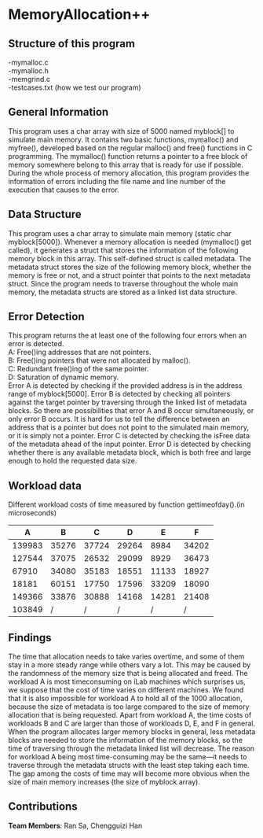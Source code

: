 # MemoryAllocation++
##  Structure of this program
-mymalloc.c  
-mymalloc.h  
-memgrind.c  
-testcases.txt (how we test our program)
## General Information
This program uses a char array with size of 5000 named myblock[] to simulate
main memory. It contains two basic functions, mymalloc() and myfree(), developed
based on the regular malloc() and free() functions in C programming. The mymalloc()
function returns a pointer to a free block of memory somewhere belong to this array
that is ready for use if possible. During the whole process of memory allocation, this
program provides the information of errors including the file name and line number of
the execution that causes to the error.
## Data Structure
This program uses a char array to simulate main memory (static char
myblock[5000]). Whenever a memory allocation is needed (mymalloc() get called), it
generates a struct that stores the information of the following memory block in this
array. This self-defined struct is called metadata. The metadata struct stores the size of
the following memory block, whether the memory is free or not, and a struct pointer
that points to the next metadata struct. Since the program needs to traverse throughout
the whole main memory, the metadata structs are stored as a linked list data structure.
## Error Detection
This program returns the at least one of the following four errors when an error is
detected.  
A: Free()ing addresses that are not pointers.  
B: Free()ing pointers that were not allocated by malloc().  
C: Redundant free()ing of the same pointer.  
D: Saturation of dynamic memory.  
Error A is detected by checking if the provided address is in the address range of
myblock[5000]. Error B is detected by checking all pointers against the target pointer
by traversing through the linked list of metadata blocks. So there are possibilities that
error A and B occur simultaneously, or only error B occurs. It is hard for us to tell the
difference between an address that is a pointer but does not point to the simulated
main memory, or it is simply not a pointer. Error C is detected by checking the isFree
data of the metadata ahead of the input pointer. Error D is detected by checking
whether there is any available metadata block, which is both free and large enough to
hold the requested data size.
##  Workload data
Different workload costs of time measured by function gettimeofday().(in microseconds)  

 A      | B     | C     | D     | E     | F     
 ------ | ----- | ----- | ----- | ----- | ----- 
 139983 | 35276 | 37724 | 29264 | 8984  | 34202 
 127544 | 37075 | 26532 | 29099 | 8929  | 36473 
 67910  | 34080 | 35183 | 18551 | 11133 | 18927 
 18181  | 60151 | 17750 | 17596 | 33209 | 18090 
 149366 | 33876 | 30888 | 14168 | 14281 | 21408 
 103849 | /     | /     | /     | /     | /     

##  Findings
The time that allocation needs to take varies overtime, and some of them stay in a
more steady range while others vary a lot. This may be caused by the randomness of
the memory size that is being allocated and freed. The workload A is most timeconsuming
on iLab machines which surprises us, we suppose that the cost of time
varies on different machines. We found that it is also impossible for workload A to
hold all of the 1000 allocation, because the size of metadata is too large compared to
the size of memory allocation that is being requested.
Apart from workload A, the time costs of workloads B and C are larger than those
of workloads D, E, and F in general. When the program allocates larger memory
blocks in general, less metadata blocks are needed to store the information of the
memory blocks, so the time of traversing through the metadata linked list will
decrease. The reason for workload A being most time-consuming may be the same—it
needs to traverse through the metadata structs with the least step taking each time.
The gap among the costs of time may will become more obvious when the size of
main memory increases (the size of myblock array).
##  Contributions
**Team Members**: Ran Sa, Chengguizi Han
